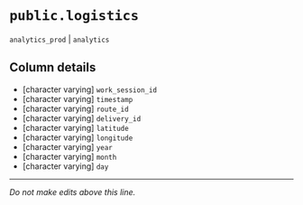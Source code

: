 # `public.logistics`
`analytics_prod` | `analytics`

## Column details
* [character varying] `work_session_id`
* [character varying] `timestamp`
* [character varying] `route_id`
* [character varying] `delivery_id`
* [character varying] `latitude`
* [character varying] `longitude`
* [character varying] `year`
* [character varying] `month`
* [character varying] `day`

-------------------------------------------------------------------------------
*Do not make edits above this line.*
